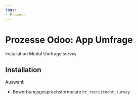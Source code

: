 ```yaml
---
tags:
- Prozess
---
```

# Prozesse Odoo: App Umfrage
Installation Modul Umfrage `survey`

## Installation

Auswahl:
* Bewerbungsgesprächsformulare `hr_recruitment_survey`